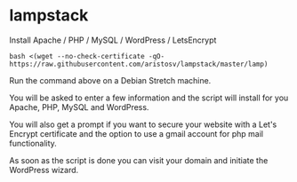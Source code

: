 # lampstack

Install Apache / PHP / MySQL / WordPress / LetsEncrypt
```
bash <(wget --no-check-certificate -qO- https://raw.githubusercontent.com/aristosv/lampstack/master/lamp)
```
Run the command above on a Debian Stretch machine.

You will be asked to enter a few information and the script will install for you Apache, PHP, MySQL and WordPress.

You will also get a prompt if you want to secure your website with a Let's Encrypt certificate and the option to use a gmail account for php mail functionality.

As soon as the script is done you can visit your domain and initiate the WordPress wizard.
